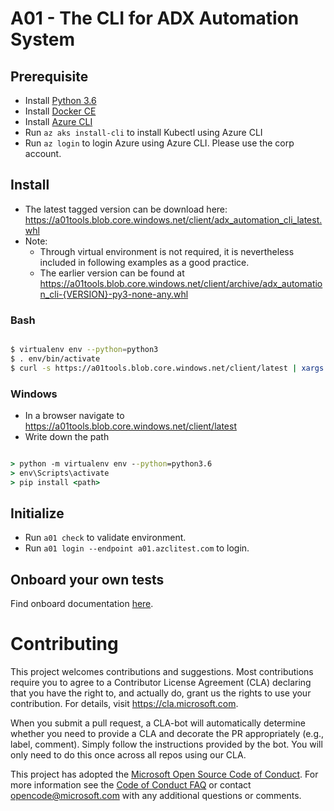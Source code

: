 # A01 - The CLI for ADX Automation System

## Prerequisite

- Install [Python 3.6](https://www.python.org/downloads/)
- Install [Docker CE](https://www.docker.com/community-edition#/download)
- Install [Azure CLI](https://docs.microsoft.com/en-us/cli/azure/install-azure-cli?view=azure-cli-latest)
- Run `az aks install-cli` to install Kubectl using Azure CLI 
- Run `az login` to login Azure using Azure CLI. Please use the corp account.

## Install

- The latest tagged version can be download here: https://a01tools.blob.core.windows.net/client/adx_automation_cli_latest.whl
- Note: 
    - Through virtual environment is not required, it is nevertheless included in following examples as a good practice.
    - The earlier version can be found at https://a01tools.blob.core.windows.net/client/archive/adx_automation_cli-{VERSION}-py3-none-any.whl

### Bash

```bash

$ virtualenv env --python=python3
$ . env/bin/activate
$ curl -s https://a01tools.blob.core.windows.net/client/latest | xargs pip install

```

### Windows

- In a browser navigate to https://a01tools.blob.core.windows.net/client/latest
- Write down the path

```cmd

> python -m virtualenv env --python=python3.6
> env\Scripts\activate
> pip install <path>

```

## Initialize

- Run `a01 check` to validate environment.
- Run `a01 login --endpoint a01.azclitest.com` to login.

## Onboard your own tests

Find onboard documentation [here](/docs/onboard.md).

# Contributing

This project welcomes contributions and suggestions.  Most contributions require you to agree to a
Contributor License Agreement (CLA) declaring that you have the right to, and actually do, grant us
the rights to use your contribution. For details, visit https://cla.microsoft.com.

When you submit a pull request, a CLA-bot will automatically determine whether you need to provide
a CLA and decorate the PR appropriately (e.g., label, comment). Simply follow the instructions
provided by the bot. You will only need to do this once across all repos using our CLA.

This project has adopted the [Microsoft Open Source Code of Conduct](https://opensource.microsoft.com/codeofconduct/).
For more information see the [Code of Conduct FAQ](https://opensource.microsoft.com/codeofconduct/faq/) or
contact [opencode@microsoft.com](mailto:opencode@microsoft.com) with any additional questions or comments.
